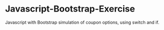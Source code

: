# Javascript-Bootstrap-Exercise

Javascript with Bootstrap simulation of coupon options, using switch and if.
